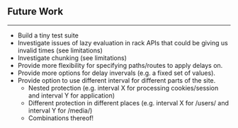 Future Work
-----------
-----------

* Build a tiny test suite
* Investigate issues of lazy evaluation in rack APIs that could be giving us invalid times (see limitations)
* Investigate chunking (see limitations)
* Provide more flexibility for specifying paths/routes to apply delays on.
* Provide more options for delay invervals (e.g. a fixed set of values).
* Provide option to use different interval for different parts of the site.
    * Nested protection (e.g. interval X for processing cookies/session and interval Y for application)
    * Different protection in different places (e.g. interval X for /users/ and interval Y for /media/)
    * Combinations thereof!

